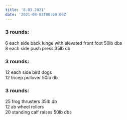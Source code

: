 ```yaml
---
title: '8.03.2021'
date: '2021-08-03T00:00:00Z'
---
```


### 3 rounds:  
6 each side back lunge with elevated front foot 50lb dbs        
8 each side push press 35lb db       
  
### 3 rounds:  
12 each side bird dogs      
12 tricep pullover 50lb db         
  
### 3 rounds:  
25 frog thrusters 35lb db     
12 ab wheel rollers    
20 standing calf raises 50lb dbs      